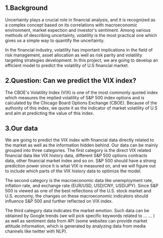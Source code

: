 ## 1.Background
Uncertainty plays a crucial role in financial analysis, and it is recognized as a complex concept based on 
its correlations with macroeconomic environment, market expection and investor's sentiment. Among various methods 
of describing uncertainty, volatility is the most practical one which gives us a simple way to quantify the uncertainty. 

In the financial industry, volatility has important implications in the field of risk management, asset allocation as 
well as risk parity and volatility targeting strategies development. In this project, we are going to develop an 
efficient model to predict the volatility of U.S financial market. 

## 2.Question: Can we predict the VIX index? 

The CBOE's Volatility Index (VIX) is one of the most commonly quoted index which measures the implied volatility of S&P 500 
index options and is calculated by the Chicago Board Options Exchange (CBOE). Because of the authority of this index, 
we quote it as the indicator of market volatility of U.S and aim at predicting the value of this index. 

## 3.Our data

We are going to predict the VIX index with financial data directly related to the market as well as 
the information hidden behind. Our data can be mainly grouped into three categories. 
The first category is the direct VIX related financial data like VIX history data, different S&P 500 options contracts 
data, other financial market index and so on. S&P 500 should have a strong prediction power since it is what VIX is 
measured on, and we will figure out to include which parts of the VIX history data to optimize the model. 

The second category is the macroeconomic data like unemployment rate, 
inflation rate, and exchange rate (EUR/USD, USD/CNY, USD/JPY). 
Since S&P 500 is viewed as one of the best reflections of the U.S. stock market and U.S. economy, 
the changes on these macroeconomic indicators should influence S&P 500 and further reflected on VIX index. 

The third category data indicates the market emotion. Such data can be obtained by Google trends 
(we will pick specific keywords related to … … ) as well as sentiment data from API (some websites can provide market attitude information, which is generated by analyzing data from media channels like twitter with NLP).
